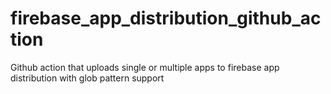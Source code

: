 # firebase_app_distribution_github_action
Github action that uploads single or multiple apps to firebase app distribution with glob pattern support
